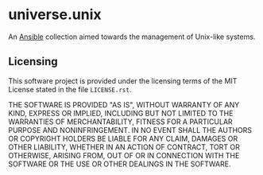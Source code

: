 <!-- README.md
  -- =========
  --
  -- Copying
  -- -------
  --
  -- Copyright (c) 2022 universe.unix authors and contributors.
  --
  -- This file is part of the *universe.unix* project.
  --
  -- *universe.unix* is a free software project. You can redistribute it
  -- and/or modify it following the terms of the MIT License.
  --
  -- This software project is distributed *as is*, WITHOUT WARRANTY OF ANY KIND;
  -- including but not limited to the WARRANTIES OF MERCHANTABILITY, FITNESS FOR
  -- A PARTICULAR PURPOSE and NONINFRINGEMENT.
  --
  -- You should have received a copy of the MIT License along with
  -- *universe.unix*. If not, see <http://opensource.org/licenses/MIT>.
  -->

universe.unix
=============

An [Ansible](https://www.ansible.com/) collection aimed towards the management
of Unix-like systems.

Licensing
---------

This software project is provided under the licensing terms of the
MIT License stated in the file `LICENSE.rst`.

THE SOFTWARE IS PROVIDED "AS IS", WITHOUT WARRANTY OF ANY KIND,
EXPRESS OR IMPLIED, INCLUDING BUT NOT LIMITED TO THE WARRANTIES OF
MERCHANTABILITY, FITNESS FOR A PARTICULAR PURPOSE AND
NONINFRINGEMENT. IN NO EVENT SHALL THE AUTHORS OR COPYRIGHT HOLDERS BE
LIABLE FOR ANY CLAIM, DAMAGES OR OTHER LIABILITY, WHETHER IN AN ACTION
OF CONTRACT, TORT OR OTHERWISE, ARISING FROM, OUT OF OR IN CONNECTION
WITH THE SOFTWARE OR THE USE OR OTHER DEALINGS IN THE SOFTWARE.
